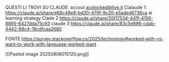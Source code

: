 QUESTI LI TROVI SU CLAUDE: accout acolocked@live.it
Clalaude 1: https://claude.ai/share/e68c48e8-bd30-479f-9c20-e5aded6736ca ai learning strategy
Clade 2 https://claude.ai/share/55f17534-441f-4156-8895-6427dda75c93 
claude 3 https://claude.ai/share/83c5e896-cdab-4442-88c4-19cdfcaa2680

FONTE https://survey.stackoverflow.co/2025/technology#worked-with-vs-want-to-work-with-language-worked-want

![[Pasted image 20250806015120.png]]